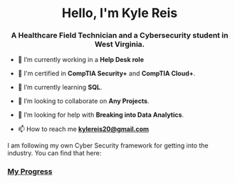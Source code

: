 <h1 align="center">Hello, I'm Kyle Reis</h1>
<h3 align="center">A Healthcare Field Technician and a Cybersecurity student in West Virginia.</h3>

- 🔭 I’m currently working in a **Help Desk role**

- 📜 I'm certified in **CompTIA Security+** and **CompTIA Cloud+**.

- 🌱 I’m currently learning **SQL**.

- 👯 I’m looking to collaborate on **Any Projects**.

- 🤝 I’m looking for help with **Breaking into Data Analytics**.

- 📫 How to reach me **kylereis20@gmail.com**

I am following my own Cyber Security framework for getting into the industry. You can find that here:
<h3><a href="https://github.com/Herdsec1/Herdsec1/blob/main/BreakingintoCyberFramework.md</a></h3>

You can find my progress here:
<h3><a href="https://github.com/Huntingrabbit/huntingrabbit/tree/main/MyProgress">My Progress</a></h3>

